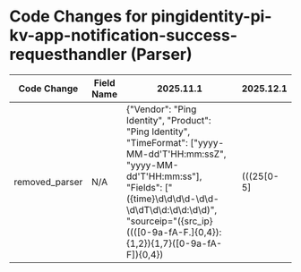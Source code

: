 # Code Changes for pingidentity-pi-kv-app-notification-success-requesthandler (Parser)

| Code Change | Field Name | 2025.11.1 | 2025.12.1 |
|-------------|------------|-----------|------------|
| removed_parser | N/A | {"Vendor": "Ping Identity", "Product": "Ping Identity", "TimeFormat": ["yyyy-MM-dd'T'HH:mm:ssZ", "yyyy-MM-dd'T'HH:mm:ss"], "Fields": ["({time}\d\d\d\d-\d\d-\d\dT\d\d:\d\d:\d\d)", "sourceip=\"({src_ip}((([0-9a-fA-F.]{0,4}):{1,2}){1,7}([0-9a-fA-F]){0,4})|(((25[0-5]|(2[0-4]|1\d|[0-9]|)\d)\.?\b){4}))(:({src_port}\d+))?\"", "Request\sto\s\[({dest_ip}((([0-9a-fA-F.]{0,4}):{1,2}){1,7}([0-9a-fA-F]){0,4})|(((25[0-5]|(2[0-4]|1\d|[0-9]|)\d)\.?\b){4}))(:({dest_port}\d+))?\]", "({event_name}Invoking[^:]+):\s?({additional_info}[^\]]+\])"], "Name": "pingidentity-pi-kv-app-notification-success-requesthandler", "ParserVersion": "v1.0.0", "Conditions": ["Invoking request handler", "pingidentity"]} | N/A |